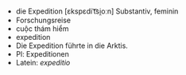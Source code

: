 - die Expedition [ɛkspɛdiˈt͡si̯oːn] Substantiv, feminin  
- Forschungsreise  
- cuộc thám hiểm  
- expedition  
- Die Expedition führte in die Arktis.  
- Pl: Expeditionen  
- Latein: *expeditio*